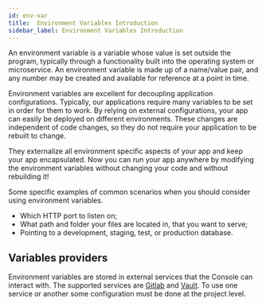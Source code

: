 ```yaml
---
id: env-var
title:  Environment Variables Introduction
sidebar_label: Environment Variables Introduction
---
```


An environment variable is a variable whose value is set outside the program, typically through a functionality built into the operating system or microservice.
An environment variable is made up of a name/value pair, and any number may be created and available for reference at a point in time.

Environment variables are excellent for decoupling application configurations. Typically, our applications require many variables to be set in order for them to work. By relying on external configurations, your app can easily be deployed on different environments. These changes are independent of code changes, so they do not require your application to be rebuilt to change.

They externalize all environment specific aspects of your app and keep your app encapsulated. Now you can run your app anywhere by modifying the environment variables without changing your code and without rebuilding it!

Some specific examples of common scenarios when you should consider using environment variables.

* Which HTTP port to listen on;
* What path and folder your files are located in, that you want to serve;
* Pointing to a development, staging, test, or production database.

## Variables providers

Environment variables are stored in external services that the Console can interact with. The supported services are [Gitlab](https://gitlab.com) and [Vault](https://www.vaultproject.io/). To use one service or another some configuration must be done at the project level.